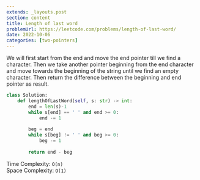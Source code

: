 ```yaml
---
extends: _layouts.post
section: content
title: Length of last word
problemUrl: https://leetcode.com/problems/length-of-last-word/
date: 2022-10-06
categories: [two-pointers]
---
```


We will first start from the end and move the end pointer till we find a character. Then we take another pointer beginning from the end character and move towards the beginning of the string until we find an empty character. Then return the difference between the beginning and end pointer as result.

```python
class Solution:
    def lengthOfLastWord(self, s: str) -> int:
        end = len(s)-1
        while s[end] == ' ' and end >= 0:
            end -= 1
        
        beg = end
        while s[beg] != ' ' and beg >= 0:
            beg -= 1
        
        return end - beg
```

Time Complexity: `O(n)` <br/>
Space Complexity: `O(1)`